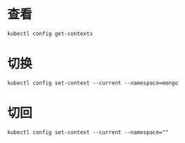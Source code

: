 # 查看

```shell
kubectl config get-contexts
```

# 切换

```shell
kubectl config set-context --current --namespace=mongo
```

# 切回

```shell
kubectl config set-context --current --namespace=""
```

